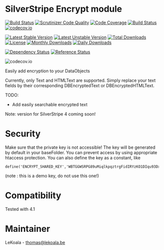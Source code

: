 SilverStripe Encrypt module
==================
[![Build Status](https://travis-ci.org/gordonbanderson/silverstripe-encrypt.svg?branch=upgradess4)](https://travis-ci.org/gordonbanderson/silverstripe-encrypt)
[![Scrutinizer Code Quality](https://scrutinizer-ci.com/g/gordonbanderson/silverstripe-encrypt/badges/quality-score.png?b=upgradess4)](https://scrutinizer-ci.com/g/gordonbanderson/silverstripe-encrypt/?branch=upgradess4)
[![Code Coverage](https://scrutinizer-ci.com/g/gordonbanderson/silverstripe-encrypt/badges/coverage.png?b=upgradess4)](https://scrutinizer-ci.com/g/gordonbanderson/silverstripe-encrypt/?branch=upgradess4)
[![Build Status](https://scrutinizer-ci.com/g/gordonbanderson/silverstripe-encrypt/badges/build.png?b=upgradess4)](https://scrutinizer-ci.com/g/gordonbanderson/silverstripe-encrypt/build-status/upgradess4)
[![codecov.io](https://codecov.io/github/gordonbanderson/silverstripe-encrypt/coverage.svg?branch=upgradess4)](https://codecov.io/github/gordonbanderson/silverstripe-encrypt?branch=upgradess4)

[![Latest Stable Version](https://poser.pugx.org/lekoala/silverstripe-encrypt/version)](https://packagist.org/packages/lekoala/silverstripe-encrypt)
[![Latest Unstable Version](https://poser.pugx.org/lekoala/silverstripe-encrypt/v/unstable)](//packagist.org/packages/lekoala/silverstripe-encrypt)
[![Total Downloads](https://poser.pugx.org/lekoala/silverstripe-encrypt/downloads)](https://packagist.org/packages/lekoala/silverstripe-encrypt)
[![License](https://poser.pugx.org/lekoala/silverstripe-encrypt/license)](https://packagist.org/packages/lekoala/silverstripe-encrypt)
[![Monthly Downloads](https://poser.pugx.org/lekoala/silverstripe-encrypt/d/monthly)](https://packagist.org/packages/lekoala/silverstripe-encrypt)
[![Daily Downloads](https://poser.pugx.org/lekoala/silverstripe-encrypt/d/daily)](https://packagist.org/packages/lekoala/silverstripe-encrypt)

[![Dependency Status](https://www.versioneye.com/php/lekoala:silverstripe-encrypt/badge.svg)](https://www.versioneye.com/php/lekoala:silverstripe-encrypt)
[![Reference Status](https://www.versioneye.com/php/lekoala:silverstripe-encrypt/reference_badge.svg?style=flat)](https://www.versioneye.com/php/lekoala:silverstripe-encrypt/references)

![codecov.io](https://codecov.io/github/gordonbanderson/silverstripe-encrypt/branch.svg?branch=upgradess4)


Easily add encryption to your DataObjects

Currently, only Text and HTMLText are supported. Simply replace your text fields by their
corresponding DBEncryptedText or DBEncryptedHTMLText.

TODO:
- Add easily searchable encrypted text

Note: version for SilverStripe 4 coming soon!

Security
==================

Make sure that the private key is not accessible! The key will be generated by default
in your baseFolder. You can prevent access by using appropriate htaccess protection.
You can also define the key as a constant, like

	define('ENCRYPT_SHARED_KEY','WBTGGWSRPG89uMiqlkpqztrgFidIRYzKO1DIqu93DxB')

(note : this is a demo key, do not use this one!)

Compatibility
==================
Tested with 4.1

Maintainer
==================
LeKoala - thomas@lekoala.be
